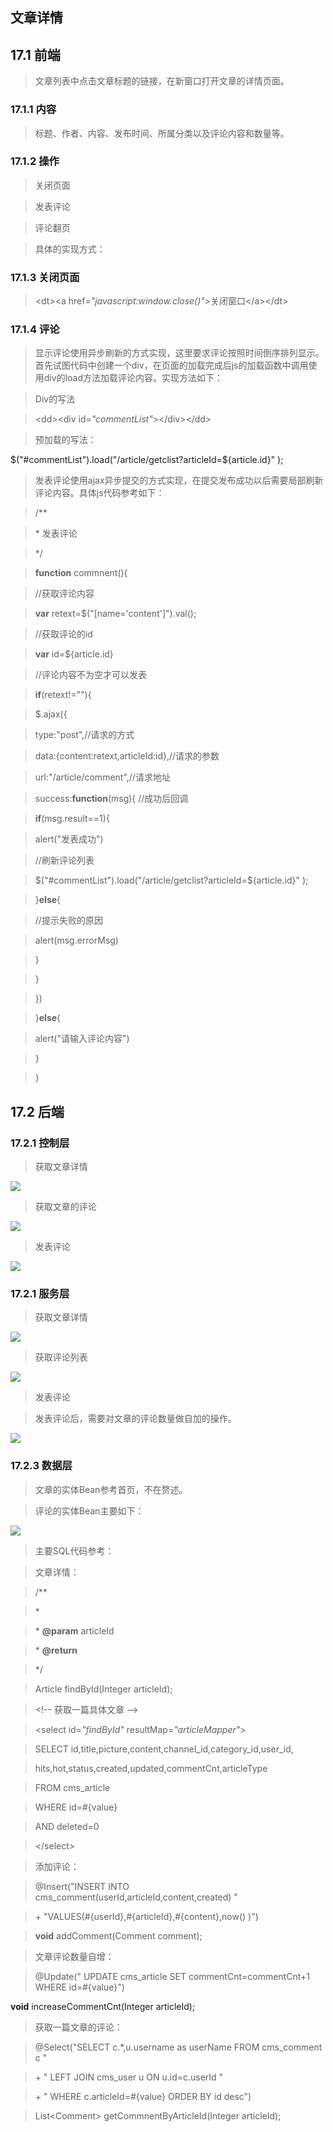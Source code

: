 文章详情
--------

17.1 前端
----

>   文章列表中点击文章标题的链接，在新窗口打开文章的详情页面。

### 17.1.1 内容

>   标题、作者、内容、发布时间、所属分类以及评论内容和数量等。

### 17.1.2 操作

>   关闭页面

>   发表评论

>   评论翻页
>
>   

>   具体的实现方式：

### 17.1.3 关闭页面

>   \<dt\>\<a href=*"javascript:window.close()"*\>关闭窗口\</a\>\</dt\>

### 17.1.4 评论

>   显示评论使用异步刷新的方式实现，这里要求评论按照时间倒序排列显示。首先试图代码中创建一个div，在页面的加载完成后js的加载函数中调用使用div的load方法加载评论内容。实现方法如下：

>   Div的写法

>   \<dd\>\<div id=*"commentList"*\>\</div\>\</dd\>

>   预加载的写法：

\$("\#commentList").load("/article/getclist?articleId=\${article.id}" );

>   发表评论使用ajax异步提交的方式实现，在提交发布成功以后需要局部刷新评论内容。具体js代码参考如下：

>   /\*\*

>   \* 发表评论

>   \*/

>   **function** commnent(){

>   //获取评论内容

>   **var** retext=\$("[name='content']").val();

>   //获取评论的id

>   **var** id=\${article.id}

>   //评论内容不为空才可以发表

>   **if**(retext!=""){

>   \$.ajax({

>   type:"post",//请求的方式

>   data:{content:retext,articleId:id},//请求的参数

>   url:"/article/comment",//请求地址

>   success:**function**(msg){ //成功后回调

>   **if**(msg.result==1){

>   alert("发表成功")

>   //刷新评论列表

>   \$("\#commentList").load("/article/getclist?articleId=\${article.id}" );

>   }**else**{

>   //提示失败的原因

>   alert(msg.errorMsg)

>   }

>   }

>   })

>   }**else**{

>   alert("请输入评论内容")

>   }

>   }

## 17.2 后端

### 17.2.1 控制层

>   获取文章详情

![](media/3b229995fbb852a449e8aaa599af56f9.png)

>   获取文章的评论

![](media/b947f613e5833f511f2d55b2ecb5f269.png)

>   发表评论

![](media/95f8a02a48334b3ca8b5d828b7ca1826.png)

### 17.2.1 服务层

>   获取文章详情

![](media/241d6a37701c4a3297720a342b660a54.png)

>   获取评论列表

![](media/ae12069baed414371dacc0f8b9f54dcb.png)

>   发表评论

>   发表评论后，需要对文章的评论数量做自加的操作。

![](media/99897242336b0a01944ab0585a98e8e8.png)

### 17.2.3 数据层

>   文章的实体Bean参考首页，不在赘述。

>   评论的实体Bean主要如下：

![](media/5fc956ae57e32b01c77d6fb26e61d378.png)

>   主要SQL代码参考：

>   文章详情：

>   /\*\*

>   \*

>   \* **\@param** articleId

>   \* **\@return**

>   \*/

>   Article findById(Integer articleId);

>   \<!-- 获取一篇具体文章 --\>

>   \<select id=*"findById"* resultMap=*"articleMapper"*\>

>   SELECT id,title,picture,content,channel_id,category_id,user_id,

>   hits,hot,status,created,updated,commentCnt,articleType

>   FROM cms_article

>   WHERE id=\#{value}

>   AND deleted=0

>   \</select\>

>   添加评论：

>   \@Insert("INSERT INTO cms_comment(userId,articleId,content,created) "

>   \+ "VALUES(\#{userId},\#{articleId},\#{content},now() )")

>   **void** addComment(Comment comment);

>   文章评论数量自增：

>   \@Update(" UPDATE cms_article SET commentCnt=commentCnt+1 WHERE
>   id=\#{value}")

**void** increaseCommentCnt(Integer articleId);

>   获取一篇文章的评论：

>   \@Select("SELECT c.\*,u.username as userName FROM cms_comment c "

>   \+ " LEFT JOIN cms_user u ON u.id=c.userId "

>   \+ " WHERE c.articleId=\#{value} ORDER BY id desc")

>   List\<Comment\> getCommnentByArticleId(Integer articleId);
